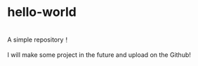 # hello-world
</br>
A simple repository！</br></br>
I will make some project in the future and upload on the Github!
